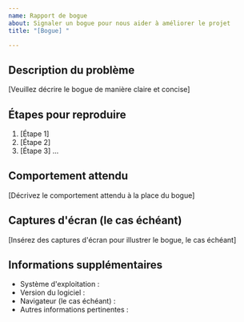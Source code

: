 ```yaml
---
name: Rapport de bogue
about: Signaler un bogue pour nous aider à améliorer le projet
title: "[Bogue] "

---
```


## Description du problème

[Veuillez décrire le bogue de manière claire et concise]

## Étapes pour reproduire

1. [Étape 1]
2. [Étape 2]
3. [Étape 3]
   ...

## Comportement attendu

[Décrivez le comportement attendu à la place du bogue]

## Captures d'écran (le cas échéant)

[Insérez des captures d'écran pour illustrer le bogue, le cas échéant]

## Informations supplémentaires

- Système d'exploitation :
- Version du logiciel :
- Navigateur (le cas échéant) :
- Autres informations pertinentes :
